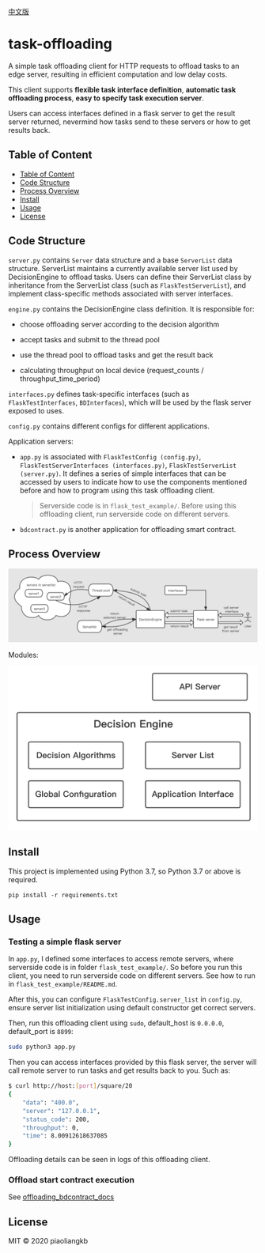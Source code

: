 [中文版](https://github.com/piaoliangkb/task-offloading/blob/master/docs/README_CN.md)

# task-offloading

A simple task offloading client for HTTP requests to offload tasks to an edge server, resulting in efficient computation and low delay costs.

This client supports **flexible task interface definition**, **automatic task offloading process**,  **easy to specify task execution server**. 

Users can access interfaces defined in a flask server to get the result server returned, nevermind how tasks send to these servers or how to get results back.

## Table of Content

- [Table of Content](#table-of-content)
- [Code Structure](#code-structure)
- [Process Overview](#process-overview)
- [Install](#install)
- [Usage](#usage)
- [License](#license)

## Code Structure

`server.py` contains `Server` data structure and a base `ServerList` data structure. ServerList maintains a currently available server list used by DecisionEngine to offload tasks. Users can define their ServerList class by inheritance from the ServerList class (such as `FlaskTestServerList`), and implement class-specific methods associated with server interfaces.

`engine.py` contains the DecisionEngine class definition. It is responsible for:

- choose offloading server according to the decision algorithm

- accept tasks and submit to the thread pool

- use the thread pool to offload tasks and get the result back

- calculating throughput on local device (request_counts / throughput_time_period)

`interfaces.py` defines task-specific interfaces (such as `FlaskTestInterfaces`, `BDInterfaces`), which will be used by the flask server exposed to uses. 

`config.py` contains different configs for different applications.

Application servers:

- `app.py` is associated with `FlaskTestConfig (config.py)`, `FlaskTestServerInterfaces (interfaces.py)`, `FlaskTestServerList (server.py)`. It defines a series of simple interfaces that can be accessed by users to indicate how to use the components mentioned before and how to program using this task offloading client.

  >Serverside code is in `flask_test_example/`. Before using this offloading client, run serverside code on different servers.

- `bdcontract.py` is another application for offloading smart contract.

## Process Overview

![process overview](docs/task-offloading.png)

Modules:

![single modules](docs/single_modules.png)

## Install

This project is implemented using Python 3.7, so Python 3.7 or above is required.

```
pip install -r requirements.txt
```

## Usage

### Testing a simple flask server

In `app.py`, I defined some interfaces to access remote servers, where serverside code is in folder `flask_test_example/`. So before you run this client, you need to run serverside code on different servers. See how to run in `flask_test_example/README.md`.

After this, you can configure `FlaskTestConfig.server_list` in `config.py`, ensure server list initialization using default constructor get correct servers.

Then, run this offloading client using `sudo`, default_host is `0.0.0.0`, default_port is `8899`:

```bash
sudo python3 app.py
```

Then you can access interfaces provided by this flask server, the server will call remote server to run tasks and get results back to you. Such as:

```bash
$ curl http://host:[port]/square/20
{
    "data": "400.0",
    "server": "127.0.0.1",
    "status_code": 200,
    "throughput": 0,
    "time": 8.00912618637085
}
```

Offloading details can be seen in logs of this offloading client.

### Offload start contract execution

See [offloading_bdcontract_docs](https://github.com/piaoliangkb/task-offloading/blob/master/docs/bdcontract.md)

## License

MIT © 2020 piaoliangkb
